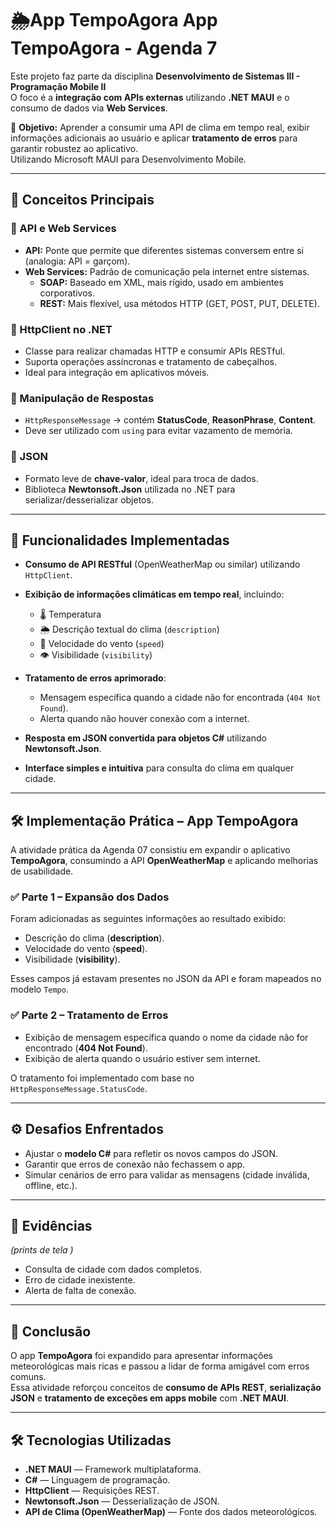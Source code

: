 # 🌦️App TempoAgora App TempoAgora - Agenda 7

Este projeto faz parte da disciplina **Desenvolvimento de Sistemas III - Programação Mobile II**  
O foco é a **integração com APIs externas** utilizando **.NET MAUI** e o consumo de dados via **Web Services**.  

📌 **Objetivo:** Aprender a consumir uma API de clima em tempo real, exibir informações adicionais ao usuário e aplicar **tratamento de erros** para garantir robustez ao aplicativo.  
Utilizando Microsoft MAUI para Desenvolvimento Mobile.

---

## 📖 Conceitos Principais  

### 🔹 API e Web Services  
- **API:** Ponte que permite que diferentes sistemas conversem entre si (analogia: API = garçom).  
- **Web Services:** Padrão de comunicação pela internet entre sistemas.  
  - **SOAP:** Baseado em XML, mais rígido, usado em ambientes corporativos.  
  - **REST:** Mais flexível, usa métodos HTTP (GET, POST, PUT, DELETE).  

### 🔹 HttpClient no .NET  
- Classe para realizar chamadas HTTP e consumir APIs RESTful.  
- Suporta operações assíncronas e tratamento de cabeçalhos.  
- Ideal para integração em aplicativos móveis.  

### 🔹 Manipulação de Respostas  
- `HttpResponseMessage` → contém **StatusCode**, **ReasonPhrase**, **Content**.  
- Deve ser utilizado com `using` para evitar vazamento de memória.  

### 🔹 JSON  
- Formato leve de **chave-valor**, ideal para troca de dados.  
- Biblioteca **Newtonsoft.Json** utilizada no .NET para serializar/desserializar objetos.  

---

## 📌 Funcionalidades Implementadas

- **Consumo de API RESTful** (OpenWeatherMap ou similar) utilizando `HttpClient`.  
- **Exibição de informações climáticas em tempo real**, incluindo:  
  - 🌡️ Temperatura  
  - 🌦️ Descrição textual do clima (`description`)  
  - 💨 Velocidade do vento (`speed`)  
  - 👁️ Visibilidade (`visibility`)  

- **Tratamento de erros aprimorado**:  
  - Mensagem específica quando a cidade não for encontrada (`404 Not Found`).  
  - Alerta quando não houver conexão com a internet.  

- **Resposta em JSON convertida para objetos C#** utilizando **Newtonsoft.Json**.  
- **Interface simples e intuitiva** para consulta do clima em qualquer cidade.  

---

## 🛠️ Implementação Prática – App **TempoAgora**  

A atividade prática da Agenda 07 consistiu em expandir o aplicativo **TempoAgora**, consumindo a API **OpenWeatherMap** e aplicando melhorias de usabilidade.  

### ✅ Parte 1 – Expansão dos Dados  
Foram adicionadas as seguintes informações ao resultado exibido:  
- Descrição do clima (**description**).  
- Velocidade do vento (**speed**).  
- Visibilidade (**visibility**).  

Esses campos já estavam presentes no JSON da API e foram mapeados no modelo `Tempo`.  

### ✅ Parte 2 – Tratamento de Erros  
- Exibição de mensagem específica quando o nome da cidade não for encontrado (**404 Not Found**).  
- Exibição de alerta quando o usuário estiver sem internet.  

O tratamento foi implementado com base no `HttpResponseMessage.StatusCode`.  

---

## ⚙️ Desafios Enfrentados  
- Ajustar o **modelo C#** para refletir os novos campos do JSON.  
- Garantir que erros de conexão não fechassem o app.  
- Simular cenários de erro para validar as mensagens (cidade inválida, offline, etc.).  

---

## 📸 Evidências  
*(prints de tela )*  

- Consulta de cidade com dados completos.  
- Erro de cidade inexistente.  
- Alerta de falta de conexão.  

---

## 📝 Conclusão  
O app **TempoAgora** foi expandido para apresentar informações meteorológicas mais ricas e passou a lidar de forma amigável com erros comuns.  
Essa atividade reforçou conceitos de **consumo de APIs REST**, **serialização JSON** e **tratamento de exceções em apps mobile** com **.NET MAUI**.  

---

## 🛠 Tecnologias Utilizadas
- **.NET MAUI** — Framework multiplataforma.  
- **C#** — Linguagem de programação.  
- **HttpClient** — Requisições REST.  
- **Newtonsoft.Json** — Desserialização de JSON.  
- **API de Clima (OpenWeatherMap)** — Fonte dos dados meteorológicos.  
